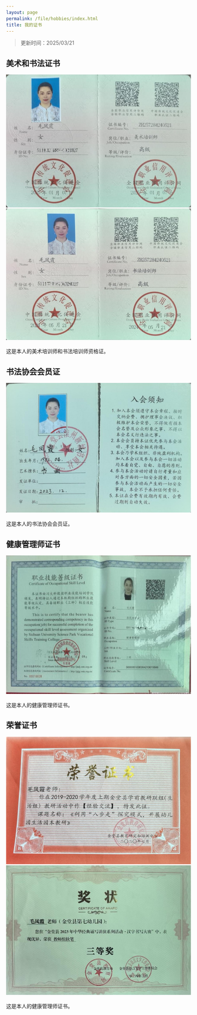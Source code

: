 ```yaml
---
layout: page
permalink: /file/hobbies/index.html
title: 我的证书
---
```

> 更新时间：2025/03/21

## 美术和书法证书
<div class="third">
<img src="/images/meishu.JPG">
<img src="/images/shufa.JPG">
</div>
<br>这是本人的美术培训师和书法培训师资格证。

## 书法协会会员证
<div>
<img src="/images/swimming.JPG">
</div>
<br>这是本人的书法协会会员证。

## 健康管理师证书
<div>
<img src="/images/jineng.JPG">
</div>
<br>这是本人的健康管理师证书。

## 荣誉证书
<div class="third">
<img src="/images/zhengshu.JPG">
<img src="/images/jiangz.JPG">
</div>
<br>这是本人的健康管理师证书。
